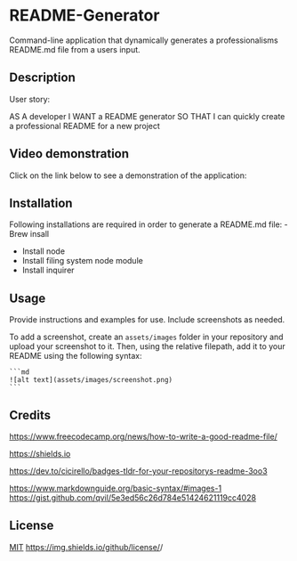 # README-Generator
Command-line application that dynamically generates a professionalisms README.md file from a users input.



## Description

User story:

AS A developer
I WANT a README generator
SO THAT I can quickly create a professional README for a new project

## Video demonstration 

Click on the link below to see a demonstration of the application:


## Installation

Following installations are required in order to generate a README.md file: 
-Brew insall
- Install node 
- Install filing system node module
- Install inquirer

## Usage

Provide instructions and examples for use. Include screenshots as needed.

To add a screenshot, create an `assets/images` folder in your repository and upload your screenshot to it. Then, using the relative filepath, add it to your README using the following syntax:

    ```md
    ![alt text](assets/images/screenshot.png)
    ```

## Credits

https://www.freecodecamp.org/news/how-to-write-a-good-readme-file/


https://shields.io

https://dev.to/cicirello/badges-tldr-for-your-repositorys-readme-3oo3

https://www.markdownguide.org/basic-syntax/#images-1
https://gist.github.com/qvil/5e3ed56c26d784e51424621119cc4028




## License

[MIT](https://choosealicense.com/licenses/mit/)
https://img.shields.io/github/license/<ekh-b>/<README>

